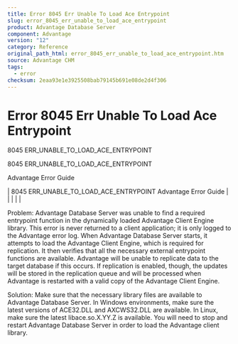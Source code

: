 ```yaml
---
title: Error 8045 Err Unable To Load Ace Entrypoint
slug: error_8045_err_unable_to_load_ace_entrypoint
product: Advantage Database Server
component: Advantage
version: "12"
category: Reference
original_path_html: error_8045_err_unable_to_load_ace_entrypoint.htm
source: Advantage CHM
tags:
  - error
checksum: 2eaa93e1e3925508bab79145b691e08de2d4f306
---
```


# Error 8045 Err Unable To Load Ace Entrypoint

8045 ERR\_UNABLE\_TO\_LOAD\_ACE\_ENTRYPOINT

8045 ERR\_UNABLE\_TO\_LOAD\_ACE\_ENTRYPOINT

Advantage Error Guide

| 8045 ERR\_UNABLE\_TO\_LOAD\_ACE\_ENTRYPOINT  Advantage Error Guide |  |  |  |  |

Problem: Advantage Database Server was unable to find a required entrypoint function in the dynamically loaded Advantage Client Engine library. This error is never returned to a client application; it is only logged to the Advantage error log. When Advantage Database Server starts, it attempts to load the Advantage Client Engine, which is required for replication. It then verifies that all the necessary external entrypoint functions are available. Advantage will be unable to replicate data to the target database if this occurs. If replication is enabled, though, the updates will be stored in the replication queue and will be processed when Advantage is restarted with a valid copy of the Advantage Client Engine.

Solution: Make sure that the necessary library files are available to Advantage Database Server. In Windows environments, make sure the latest versions of ACE32.DLL and AXCWS32.DLL are available. In Linux, make sure the latest libace.so.X.YY.Z is available. You will need to stop and restart Advantage Database Server in order to load the Advantage client library.
